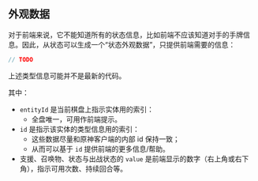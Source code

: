 
## 外观数据

对于前端来说，它不能知道所有的状态信息，比如前端不应该知道对手的手牌信息。因此，从状态可以生成一个“状态外观数据”，只提供前端需要的信息：

```ts
// TODO
```

上述类型信息可能并不是最新的代码。

其中：
- `entityId` 是当前棋盘上指示实体用的索引：
  - 全盘唯一，可用作前端提示。
- `id` 是指示该实体的类型信息用的索引：
  - 这些数据尽量和原神客户端的内部 id 保持一致；
  - 从而可以基于 `id` 提供前端的更多信息/帮助。
- 支援、召唤物、状态与出战状态的 `value` 是前端显示的数字（右上角或右下角），指示可用次数、持续回合等。
